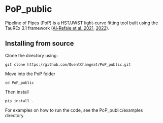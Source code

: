 # PoP_public

Pipeline of Pipes (PoP) is a HST/JWST light-curve fitting tool built using the TauREx 3.1 framework ([Al-Refaie et al. 2021](https://arxiv.org/abs/1912.07759), [2022](https://arxiv.org/abs/2110.01271)).

## Installing from source


Clone the directory using:

```
git clone https://github.com/QuentChangeat/PoP_public.git 
```

Move into the PoP folder

```
cd PoP_public
```

Then install

```
pip install .
```

For examples on how to run the code, see the PoP_public/examples directory.

